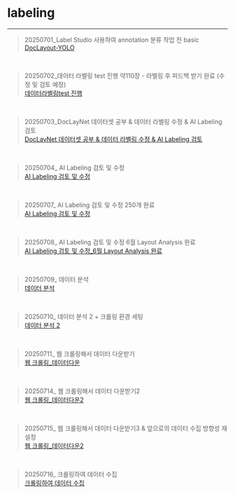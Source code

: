 # labeling
<hr>

> 20250701_Label Studio 사용하여 annotation 분류 작업 전 basic <br>
> [DocLayout-YOLO](https://github.com/daanhaa/labeling/blob/main/20250701.md)
<br>

> 20250702_데이터 라벨링 test 진행 약110장 - 라벨링 후 피드백 받기 완료 (수정 및 검토 예정) <br>
> [데이터라벨링test 진행](https://github.com/daanhaa/labeling/blob/main/20250702.md)
<br>

> 20250703_DocLayNet 데이터셋 공부 & 데이터 라벨링 수정 & AI Labeling 검토 <br>
> [DocLayNet 데이터셋 공부 & 데이터 라벨링 수정 & AI Labeling 검토](https://github.com/daanhaa/labeling/blob/main/20250703.md)
<br>

> 20250704_ AI Labeling 검토 및 수정 <br>
> [AI Labeling 검토 및 수정](https://github.com/daanhaa/labeling/blob/main/20250704.md)
<br>

> 20250707_ AI Labeling 검토 및 수정 250개 완료 <br>
> [AI Labeling 검토 및 수정](https://github.com/daanhaa/labeling/blob/main/20250707.md)
<br>

> 20250708_ AI Labeling 검토 및 수정 6월 Layout Analysis 완료 <br>
> [AI Labeling 검토 및 수정_6월 Layout Analysis 완료](https://github.com/daanhaa/labeling/blob/main/20250708.md)
<br>

> 20250709_ 데이터 분석 <br>
> [데이터 분석](https://github.com/daanhaa/labeling/blob/main/20250709.md)
<br>

> 20250710_ 데이터 분석 2 + 크롤링 환경 세팅 <br>
> [데이터 분석 2](https://github.com/daanhaa/labeling/blob/main/20250710.md)
<br>

> 20250711_ 웹 크롤링해서 데이터 다운받기 <br>
> [웹 크롤링_데이터다운](https://github.com/daanhaa/labeling/blob/main/20250711.md)
<br>

> 20250714_ 웹 크롤링해서 데이터 다운받기2 <br>
> [웹 크롤링_데이터다운2](https://github.com/daanhaa/labeling/blob/main/20250714.md)
<br>

> 20250715_ 웹 크롤링해서 데이터 다운받기3 & 앞으로의 데이터 수집 방향성 재설정 <br>
> [웹 크롤링_데이터다운2](https://github.com/daanhaa/labeling/blob/main/20250715.md)
<br>

> 20250716_ 크롤링하여 데이터 수집 <br>
> [크롤링하여 데이터 수집](https://github.com/daanhaa/labeling/blob/main/20250716.md)
<br>
